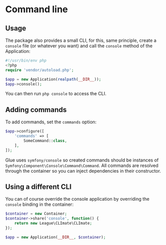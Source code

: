 # Command line

## Usage

The package also provides a small CLI, for this, same principle, create a `console` file (or whatever you want) and call the `console` method of the Application:

```php
#!/usr/bin/env php
<?php
require 'vendor/autoload.php';

$app = new Application(realpath(__DIR__));
$app->console();
```

You can then run `php console` to access the CLI.

## Adding commands

To add commands, set the `commands` option:

```php
$app->configure([
    'commands' => [
        SomeCommand::class,
    ],
]);
```

Glue uses `symfony/console` so created commands should be instances of `Symfony\Component\Console\Command\Command`. All commands are resolved through the container so you can inject dependencies in their constructor.

## Using a different CLI

You can of course override the console application by overriding the `console` binding in the container:

```php
$container = new Container;
$container->share('console', function() {
    return new League\CLImate\CLImate;
});

$app = new Application(__DIR__, $container);
```
